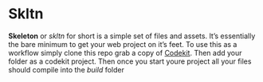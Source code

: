 # Skltn

**Skeleton** or *skltn* for short is a simple set of files and assets. It’s essentially the bare minimum to get your web project on it’s feet. To use this as a workflow simply clone this repo grab a copy of [Codekit](http://incident57.com/codekit/). Then add your folder as a codekit project. Then once you start youre project all your files should compile into the *build* folder